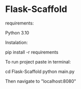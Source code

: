 # Flask-Scaffold


 requirements:

Python 3.10

Instalation:

pip install -r requirements

To run project paste in terminal:

cd Flask-Scaffold
python main.py 

Then navigate to "localhost:8080"
